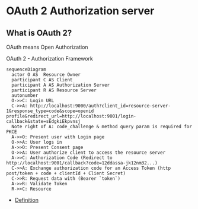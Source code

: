 # OAuth 2 Authorization server

## What is OAuth 2?

OAuth means Open Authorization

OAuth 2 - Authorization Framework

``` mermaid
sequenceDiagram
  actor O AS  Resource Owner
  participant C AS Client
  participant A AS Authorization Server
  participant R AS Resource Server
  autonumber
  O->>C: Login URL
  C->>A: http://localhost:9000/auth?client_id=resource-server-1&response_type=code&scope=openid profile&redirect_url=http://localhost:9001/login-callback&state=sEdgkiEkpvnsj
  Note right of A: code_challenge & method query param is required for PKCE
  A->>O: Present user with Login page
  O->>A: User logs in
  A->>O: Present Consent page
  O->>A: User authorize client to access the resource server
  A->>C: Authorization Code (Redirect to http://localhost:9001/callback?code=12ddassa-jk12nm32...)
  C->>A: Exchange authorization code for an Access Token (http post/token + code + clientId + Client Secret)
  C->>R: Request data with (Bearer `token`)
  A->>R: Validate Token
  R->>C: Resource

```


* [Definition](Definitions.md)